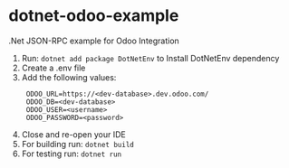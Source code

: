 # dotnet-odoo-example
.Net JSON-RPC example for Odoo Integration

1. Run: `dotnet add package DotNetEnv` to Install DotNetEnv dependency
2. Create a .env file
3. Add the following values:
   ```
    ODOO_URL=https://<dev-database>.dev.odoo.com/
    ODOO_DB=<dev-database>
    ODOO_USER=<username>
    ODOO_PASSWORD=<password>
   ```
4. Close and re-open your IDE
5. For building run: `dotnet build`
6. For testing run: `dotnet run`
